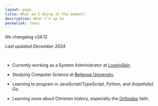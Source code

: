 ```yaml
---
layout: page
title: What am I doing at the moment?
description: What I'm up to
permalink: /now/
---
```




life changelog v24.12


*Last updated December 2024*

<br/>

- Currently working as a System Administrator at [LovelySkin](https://lovelyskin.com/).

- Studying Computer Science at [Bellevue University](https://bellevue.edu/).

- Learning to program in JavaScript/TypeScript, Python, and (hopefully) Go.

- Learning more about Christian history, especially the [Orthodox](https://www.goarch.org/introduction) faith.